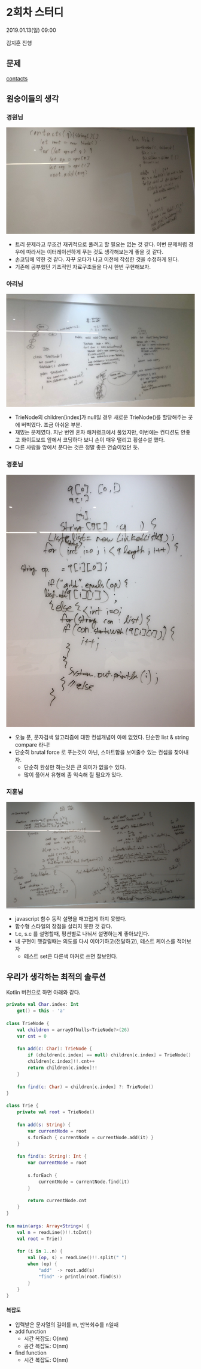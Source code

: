 # 2회차 스터디

2019.01.13(일) 09:00

김지훈 진행


## 문제
[contacts](https://www.hackerrank.com/challenges/contacts/problem)


## 원숭이들의 생각
### 경원님
![solve](./images/02/kw.jpeg)
* 트리 문제라고 무조건 재귀적으로 풀려고 할 필요는 없는 것 같다. 이번 문제처럼 경우에 따라서는 이터레이션하게 푸는 것도 생각해보는게 좋을 것 같다.
* 손코딩에 약한 것 같다. 자꾸 오타가 나고 이전에 작성한 것을 수정하게 된다.
* 기존에 공부했던 기초적인 자료구조들을 다시 한번 구현해보자.

### 아리님
![solve](./images/02/ar.jpeg)
* TrieNode의 children[index]가 null일 경우 새로운 TrieNode()를 할당해주는 곳에 버벅였다. 조금 아쉬운 부분. 
* 재밌는 문제였다. 지난 번엔 혼자 해커랭크에서 풀었지만, 이번에는 컨디션도 안좋고 화이트보드 앞에서 코딩하다 보니 손이 매우 떨리고 횡설수설 했다.
* 다른 사람들 앞에서 푼다는 것은 정말 좋은 연습이었던 듯.


### 경훈님
![solve](./images/02/kh.jpeg)
* 오늘 푼, 문자검색 알고리즘에 대한 컨셉개념이 아예 없었다. 단순한 list & string compare 라니!
* 단순히 brutal force 로 푸는것이 아닌, 스마트함을 보여줄수 있는 컨셉을 찾아내자.
    * 단순히 완성만 하는것은 큰 의미가 없을수 있다.
    * 많이 풀어서 유형에 좀 익숙해 질 필요가 있다.

### 지훈님
![solve](./images/02/jz.jpeg)
* javascript 함수 동작 설명을 매끄럽게 하지 못했다.
* 함수형 스타일의 장점을 살리지 못한 것 같다.
* t.c, s.c 를 설명할때, 펑션별로 나눠서 설명하는게 좋아보인다.
* 내 구현이 햇갈릴때는 의도를 다시 이야기하고(전달하고), 테스트 케이스를 적어보자
    * 테스트 set은 다른색 마커로 쓰면 잘보인다.



## 우리가 생각하는 최적의 솔루션

Kotlin 버전으로 하면 아래와 같다.
```kotlin
private val Char.index: Int
    get() = this - 'a'

class TrieNode {
    val children = arrayOfNulls<TrieNode?>(26)
    var cnt = 0

    fun add(c: Char): TrieNode {
        if (children[c.index] == null) children[c.index] = TrieNode()
        children[c.index]!!.cnt++
        return children[c.index]!!
    }

    fun find(c: Char) = children[c.index] ?: TrieNode()
}

class Trie {
    private val root = TrieNode()

    fun add(s: String) {
        var currentNode = root
        s.forEach { currentNode = currentNode.add(it) }
    }

    fun find(s: String): Int {
        var currentNode = root

        s.forEach {
            currentNode = currentNode.find(it)
        }

        return currentNode.cnt
    }
}

fun main(args: Array<String>) {
    val n = readLine()!!.toInt()
    val root = Trie()

    for (i in 1..n) {
        val (op, s) = readLine()!!.split(" ")
        when (op) {
            "add"  -> root.add(s)
            "find" -> println(root.find(s))
        }
    }
}
```
#### 복잡도
* 입력받은 문자열의 길이를 m, 반복회수를 n일때
* add function
    * 시간 복잡도: O(nm)
    * 공간 복잡도: O(nm)
* find function
    * 시간 복잡도: O(nm)
